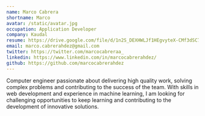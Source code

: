 ```yaml
---
name: Marco Cabrera
shortname: Marco
avatar: /static/avatar.jpg
occupation: Application Developer
company: Kaudal
resume: https://drive.google.com/file/d/1n2S_DEXHWLJf1HEgvyteX-CMf3dSC7yL/view?usp=share_link
email: marco.cabrerahdez@gmail.com
twitter: https://twitter.com/marcocabreraa_
linkedin: https://www.linkedin.com/in/marcocabrerahdez/
github: https://github.com/marcocabrerahdez
---
```


Computer engineer passionate about delivering high quality work, solving complex problems and contributing to the success of the team. With skills in web development and experience in machine learning, I am looking for challenging opportunities to keep learning and contributing to the development of innovative solutions.